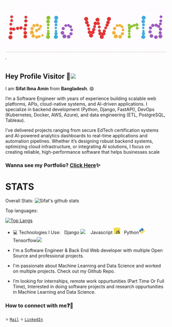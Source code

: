 <p align="center">
  <img src="https://github.com/SifatIbna/SifatIbna/blob/master/readme.gif">
</p>`

## Hey Profile Visitor :eyes:<img src="https://raw.githubusercontent.com/iampavangandhi/iampavangandhi/master/gifs/Hi.gif" width="30px">

I am **Sifat Ibna Amin** from **Bangladesh**. 😄

I’m a Software Engineer with years of experience building scalable web platforms, APIs, cloud-native systems, and AI-driven applications. I specialize in backend development (Python, Django, FastAPI), DevOps (Kubernetes, Docker, AWS, Azure), and data engineering (ETL, PostgreSQL, Tableau).

I’ve delivered projects ranging from secure EdTech certification systems and AI-powered analytics dashboards to real-time applications and automation pipelines. Whether it’s designing robust backend systems, optimizing cloud infrastructure, or integrating AI solutions, I focus on creating reliable, high-performance software that helps businesses scale

### Wanna see my Portfolio? [Click Here](https://sifat-portflio.netlify.app/):sparkles:

# STATS

Overall Stats:
![Sifat's github stats](https://github-readme-stats.vercel.app/api?username=SifatIbna&show_icons=true&theme=radical&count_private=true)

Top languages:

[![Top Langs](https://github-readme-stats.vercel.app/api/top-langs/?username=SifatIbna&layout=compact&hide=Jupyter%20Notebook,tex)](https://github.com/anuraghazra/github-readme-stats)

- :computer: Technologies I Use:&nbsp;&nbsp; Django <img height="20" src="https://static.djangoproject.com/img/logos/django-logo-positive.png"> &nbsp;&nbsp; Javascript <img height="20" src="https://raw.githubusercontent.com/github/explore/80688e429a7d4ef2fca1e82350fe8e3517d3494d/topics/javascript/javascript.png">&nbsp;&nbsp; Python<img height="20" src="https://raw.githubusercontent.com/github/explore/80688e429a7d4ef2fca1e82350fe8e3517d3494d/topics/python/python.png">&nbsp;&nbsp; Tensorflow<img height="20" src="https://user-images.githubusercontent.com/29299547/89239583-76929380-d61b-11ea-93ac-156bdeb453e5.png">

- I'm a Software Engineer & Back End Web developer with multiple Open Source and professional projects.

- I'm passionate about Machine Learning and Data Science and worked on multiple projects. Check out my Github Repo.

- I’m looking for internships, remote work oppurtunities (Part Time Or Full Time), Interested in doing software projects and research oppurtunities in Machine Learning and Data Science.

### How to connect with me:question::email:

:star: <code>[Mail](mailto:sifatibna.amin9@gmail.com)</code>
:star: <code>[LinkedIn](https://www.linkedin.com/in/sifatibnaamin9)</code>
